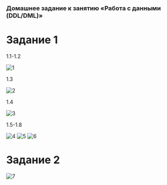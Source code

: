 ### Домашнее задание к занятию «Работа с данными (DDL/DML)»

# Задание 1

1.1-1.2

![1](https://github.com/Niko1a/lebedev/assets/110035244/71febec4-3dd9-49b5-9f9a-dc8c4f1b7a9c)

1.3

![2](https://github.com/Niko1a/lebedev/assets/110035244/e5e889b6-b02f-4685-9188-1e0e2a37099e)

1.4

![3](https://github.com/Niko1a/lebedev/assets/110035244/dea3bfae-42ed-4a49-84e0-884ef9bc1aa0)

1.5-1.8

![4](https://github.com/Niko1a/lebedev/assets/110035244/612ade66-a9db-4513-ad18-6da60645d149)
![5](https://github.com/Niko1a/lebedev/assets/110035244/c7e10f90-2a5a-46cd-961a-0ecdb8f56e38)
![6](https://github.com/Niko1a/lebedev/assets/110035244/08b95f0d-b4d4-40c3-a8e6-45f4c03394d1)


# Задание 2

![7](https://github.com/Niko1a/lebedev/assets/110035244/e59ea61a-a8f1-4d6c-9e1b-40c18f67b674)






